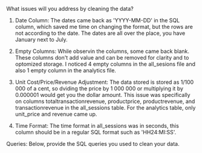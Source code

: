 What issues will you address by cleaning the data?

1. Date Column: The dates came back as 'YYYY-MM-DD' in the SQL column, which saved me time on changing the format, but the rows are not according to the date. The dates are all over the place, you have January next to July.

2. Empty Columns: While observin the columns, some came back blank. These columns don't add value and can be removed for clarity and to optomized storage. I noticed 4 empty columns in the all_sesions file and also 1 empty column in the analytics file.

3. Unit Cost/Price/Revenue Adjustment: The data stored is stored as 1/100 000 of a cent, so dviding the price by 1 000 000 or multiplying it by 0.000001 would get you the dollar amount. This issue was specifically on columns totaltransactionrevenue, productprice, productrevenue, and transactionrevenue in the all_sessions table. For the analytics table, only unit_price and revenue came up.

4. Time Format: The time format in all_sessions was in seconds, this column should be in a regular SQL format such as 'HH24:MI:SS'.




Queries:
Below, provide the SQL queries you used to clean your data.


